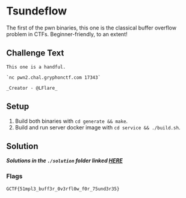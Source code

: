 # Tsundeflow
The first of the pwn binaries, this one is the classical buffer overflow problem in CTFs. Beginner-friendly, to an extent!

## Challenge Text
```
This one is a handful.

`nc pwn2.chal.gryphonctf.com 17343`

_Creator - @LFlare_
```

## Setup
1. Build both binaries with `cd generate && make`.
2. Build and run server docker image with `cd service && ./build.sh`.

## Solution
**_Solutions in the `./solution` folder linked [HERE](./solution)_**

### Flags
`GCTF{51mpl3_buff3r_0v3rfl0w_f0r_75und3r35}`

